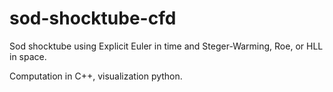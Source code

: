 # sod-shocktube-cfd
Sod shocktube using Explicit Euler in time and Steger-Warming, Roe, or HLL in space.

Computation in C++, visualization python.
